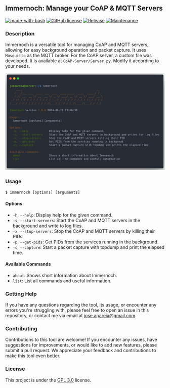 ## Immernoch: Manage your CoAP & MQTT Servers
[![made-with-bash](https://img.shields.io/badge/Made%20with-Bash-1f425f.svg?color=green)](https://www.latex-project.org/)
[![GitHub license](https://img.shields.io/badge/License-GPL_3.0-green.svg)](https://www.gnu.org/licenses/gpl-3.0.en.html#license-text)
[![Release](https://img.shields.io/badge/Release-v1.0.0-green.svg)](https://github.com/joseareia/immernoch/releases)
[![Maintenance](https://img.shields.io/badge/Maintained%3F-Yes-green.svg)](https://github.com/joseareia/immernoch/graphs/commit-activity)

### Description
Immernoch is a versatile tool for managing CoAP and MQTT servers, allowing for easy background operation and packet capture. It uses `Mosquitto` as the MQTT broker. For the CoAP server, a custom file was developed. It is available at `CoAP-Server/Server.py`. Modify it according to your needs.

<p float="left">
  <img src="https://github.com/joseareia/immernoch/blob/master/Assets/Immernoch.png"/>
</p>

### Usage

```
$ immernoch [options] [arguments]
```

#### Options
- `-h`, `--help`: Display help for the given command.
- `-s`, `--start-servers`: Start the CoAP and MQTT servers in the background and write to log files.
- `-x`, `--stop-servers`: Stop the CoAP and MQTT servers by killing their PIDs.
- `-p`, `--get-pids`: Get PIDs from the services running in the background.
- `-c`, `--capture`: Start a packet capture with tcpdump and print the elapsed time.

#### Available Commands
- `about`: Shows short information about Immernoch.
- `list`: List all commands and useful information. 

### Getting Help
If you have any questions regarding the tool, its usage, or encounter any errors you're struggling with, please feel free to open an issue in this repository, or contact me via email at <a href="mailto:jose.apareia@gmail.com">jose.apareia@gmail.com</a>.

### Contributing
Contributions to this tool are welcome! If you encounter any issues, have suggestions for improvements, or would like to add new features, please submit a pull request. We appreciate your feedback and contributions to make this tool even better.

### License
This project is under the [GPL 3.0](https://www.gnu.org/licenses/gpl-3.0.en.html#license-text) license.
